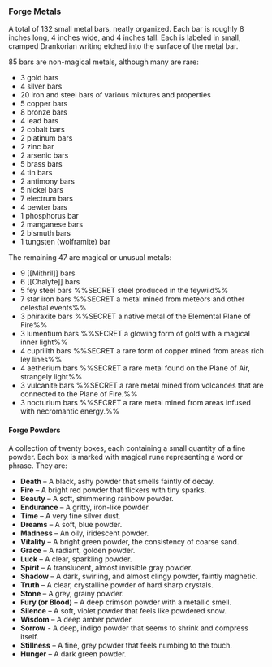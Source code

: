 ### Forge Metals

A total of 132 small metal bars, neatly organized. Each bar is roughly 8 inches long, 4 inches wide, and 4 inches tall. Each is labeled in small, cramped Drankorian writing etched into the surface of the metal bar. 

85 bars are non-magical metals, although many are rare:
- 3 gold bars
- 4 silver bars
- 20 iron and steel bars of various mixtures and properties
- 5 copper bars
- 8 bronze bars
- 4 lead bars
- 2 cobalt bars
- 2 platinum bars
- 2 zinc bar
- 2 arsenic bars
- 5 brass bars
- 4 tin bars 
- 2 antimony bars 
- 5 nickel bars 
- 7 electrum bars 
- 4 pewter bars
- 1 phosphorus bar
- 2 manganese bars
- 2 bismuth bars
- 1 tungsten (wolframite) bar

The remaining 47 are magical or unusual metals:
- 9 [[Mithril]] bars
- 6 [[Chalyte]] bars 
- 5 fey steel bars %%SECRET steel produced in the feywild%%
- 7 star iron bars %%SECRET a metal mined from meteors and other celestial events%%
- 3 phiraxite bars %%SECRET a native metal of the Elemental Plane of Fire%%
- 3 lumentium bars %%SECRET a glowing form of gold with a magical inner light%%
- 4 cuprilith bars %%SECRET a rare form of copper mined from areas rich ley lines%%
- 4 aetherium bars %%SECRET a rare metal found on the Plane of Air, strangely light%%
- 3 vulcanite bars %%SECRET a rare metal mined from volcanoes that are connected to the Plane of Fire.%%
- 3 nocturium bars %%SECRET a rare metal mined from areas infused with necromantic energy.%%
#### Forge Powders
A collection of twenty boxes, each containing a small quantity of a fine powder. Each box is marked with magical rune representing a word or phrase. They are:
- **Death** – A black, ashy powder that smells faintly of decay.
- **Fire** – A bright red powder that flickers with tiny sparks.
- **Beauty** – A soft, shimmering rainbow powder.
- **Endurance** – A gritty, iron-like powder.
- **Time** – A very fine silver dust. 
- **Dreams** – A soft, blue powder.
- **Madness** – An oily, iridescent powder.
- **Vitality** – A bright green powder, the consistency of coarse sand.
- **Grace** – A radiant, golden powder.
- **Luck** – A clear, sparkling powder.
- **Spirit** – A translucent, almost invisible gray powder.
- **Shadow** – A dark, swirling, and almost clingy powder, faintly magnetic.
- **Truth** – A clear, crystalline powder of hard sharp crystals. 
- **Stone** – A grey, grainy powder.
- **Fury (or Blood)** – A deep crimson powder with a metallic smell. 
- **Silence** – A soft, violet powder that feels like powdered snow. 
- **Wisdom** – A deep amber powder.
- **Sorrow** - A deep, indigo powder that seems to shrink and compress itself.
- **Stillness** – A fine, grey powder that feels numbing to the touch. 
- **Hunger** – A dark green powder.
